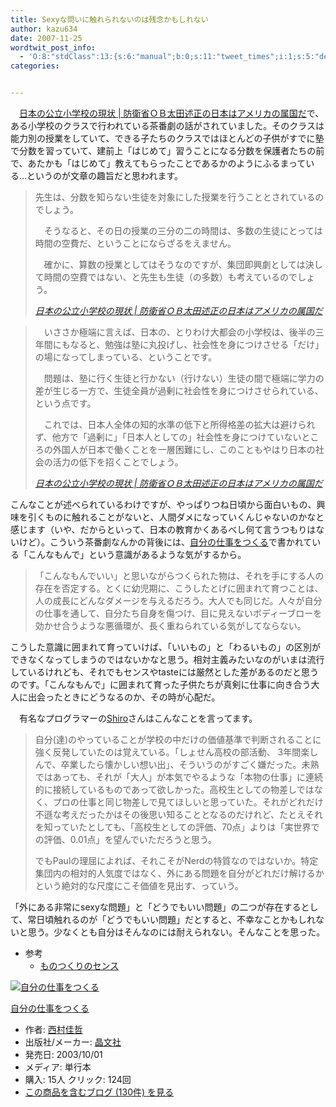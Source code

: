 ```yaml
---
title: Sexyな問いに触れられないのは残念かもしれない
author: kazu634
date: 2007-11-25
wordtwit_post_info:
  - 'O:8:"stdClass":13:{s:6:"manual";b:0;s:11:"tweet_times";i:1;s:5:"delay";i:0;s:7:"enabled";i:1;s:10:"separation";s:2:"60";s:7:"version";s:3:"3.7";s:14:"tweet_template";b:0;s:6:"status";i:2;s:6:"result";a:0:{}s:13:"tweet_counter";i:2;s:13:"tweet_log_ids";a:1:{i:0;i:3325;}s:9:"hash_tags";a:0:{}s:8:"accounts";a:1:{i:0;s:7:"kazu634";}}'
categories:


---
```

<div class="section">
<p>
    　<a href="http://blog.ohtan.net/archives/50955203.html" onclick="__gaTracker('send', 'event', 'outbound-article', 'http://blog.ohtan.net/archives/50955203.html', '日本の公立小学校の現状 | 防衛省ＯＢ太田述正の日本はアメリカの属国だ');" target="_blank">日本の公立小学校の現状 | 防衛省ＯＢ太田述正の日本はアメリカの属国だ</a>で、ある小学校のクラスで行われている茶番劇の話がされていました。そのクラスは能力別の授業をしていて、できる子たちのクラスではほとんどの子供がすでに塾で分数を習っていて、建前上「はじめて」習うことになる分数を保護者たちの前で、あたかも「はじめて」教えてもらったことであるかのようにふるまっている…というのが文章の趣旨だと思われます。
</p>
  
<blockquote title="Blogger Alliance | 404 Not Found" cite="http://blog.ohtan.net/archives/50955203.html">
<p>
      先生は、分数を知らない生徒を対象にした授業を行うこととされているのでしょう。
</p>
    
<p>
      　そうなると、その日の授業の三分の二の時間は、多数の生徒にとっては時間の空費だ、ということにならざるをえません。
</p>
    
<p>
      　確かに、算数の授業としてはそうなのですが、集団即興劇としては決して時間の空費ではない、と先生も生徒（の多数）も考えているのでしょう。
</p>
    
<p>
<cite><a href="http://blog.ohtan.net/archives/50955203.html" onclick="__gaTracker('send', 'event', 'outbound-article', 'http://blog.ohtan.net/archives/50955203.html', '日本の公立小学校の現状 | 防衛省ＯＢ太田述正の日本はアメリカの属国だ');" target="_blank">日本の公立小学校の現状 | 防衛省ＯＢ太田述正の日本はアメリカの属国だ</a></cite>
</p>
</blockquote>
  
<blockquote title="Blogger Alliance | 404 Not Found" cite="http://blog.ohtan.net/archives/50955203.html">
<p>
      　いささか極端に言えば、日本の、とりわけ大都会の小学校は、後半の三年間にもなると、勉強は塾に丸投げし、社会性を身につけさせる「だけ」の場になってしまっている、ということです。
</p>
    
<p>
      　問題は、塾に行く生徒と行かない（行けない）生徒の間で極端に学力の差が生じる一方で、生徒全員が過剰に社会性を身につけさせられている、という点です。
</p>
    
<p>
      　これでは、日本人全体の知的水準の低下と所得格差の拡大は避けられず、他方で「過剰に」「日本人としての」社会性を身につけていないところの外国人が日本で働くことを一層困難にし、このこともやはり日本の社会の活力の低下を招くことでしょう。
</p>
    
<p>
<cite><a href="http://blog.ohtan.net/archives/50955203.html" onclick="__gaTracker('send', 'event', 'outbound-article', 'http://blog.ohtan.net/archives/50955203.html', '日本の公立小学校の現状 | 防衛省ＯＢ太田述正の日本はアメリカの属国だ');" target="_blank">日本の公立小学校の現状 | 防衛省ＯＢ太田述正の日本はアメリカの属国だ</a></cite>
</p>
</blockquote>
  
<p>
    こんなことが述べられているわけですが、やっぱりつね日頃から面白いもの、興味を引くものに触れることがないと、人間ダメになっていくんじゃないのかなと感じます（いや、だからといって、日本の教育かくあるべし何て言うつもりはないけど）。こういう茶番劇なんかの背後には、<a href="http://d.hatena.ne.jp/asin/4794965850" onclick="__gaTracker('send', 'event', 'outbound-article', 'http://d.hatena.ne.jp/asin/4794965850', '自分の仕事をつくる');">自分の仕事をつくる</a>で書かれている「こんなもんで」という意識があるような気がするから。
</p>
  
<blockquote>
<p>
      「こんなもんでいい」と思いながらつくられた物は、それを手にする人の存在を否定する。とくに幼児期に、こうしたとげに囲まれて育つことは、人の成長にどんなダメージを与えるだろう。大人でも同じだ。人々が自分の仕事を通して、自分たち自身を傷つけ、目に見えないボディーブローを効かせ合うような悪循環が、長く重ねられている気がしてならない。
</p>
</blockquote>
  
<p>
    こうした意識に囲まれて育っていけば、「いいもの」と「わるいもの」の区別ができなくなってしまうのではないかなと思う。相対主義みたいなのがいまは流行しているけれども、それでもセンスやtasteには厳然とした差があるのだと思うのです。「こんなもんで」に囲まれて育った子供たちが真剣に仕事に向き合う大人に出会ったときにどうなるのか、その時が心配だ。
</p>
  
<p>
    　有名なプログラマーの<a href="http://practical-scheme.net/index-j.html#docs" onclick="__gaTracker('send', 'event', 'outbound-article', 'http://practical-scheme.net/index-j.html#docs', 'Shiro');" target="_blank">Shiro</a>さんはこんなことを言ってます。
</p>
  
<blockquote>
<p>
      自分(達)のやっていることが学校の中だけの価値基準で判断されることに強く反発していたのは覚えている。「しょせん高校の部活動、 3年間楽しんで、卒業したら懐かしい想い出」、そういうのがすごく嫌だった。未熟ではあっても、それが「大人」が本気でやるような「本物の仕事」に連続的に接続しているものであって欲しかった。高校生としての物差しではなく、プロの仕事と同じ物差しで見てほしいと思っていた。それがどれだけ不遜な考えだったかはその後思い知ることとなるのだけれど、たとえそれを知っていたとしても、「高校生としての評価、70点」よりは「実世界での評価、0.01点」を望んでいただろうと思う。
</p>
    
<p>
      でもPaulの理屈によれば、それこそがNerdの特質なのではないか。特定集団内の相対的人気度ではなく、外にある問題を自分がどれだけ解けるかという絶対的な尺度にこそ価値を見出す、っていう。
</p>
</blockquote>
  
<p>
    「外にある非常にsexyな問題」と「どうでもいい問題」の二つが存在するとして、常日頃触れるのが「どうでもいい問題」だとすると、不幸なことかもしれないと思う。少なくとも自分はそんなのには耐えられない。そんなことを思った。
</p>
  
<ul>
<li>
      参考 <ul>
<li>
<a href="http://practical-scheme.net/trans/taste-j.html" onclick="__gaTracker('send', 'event', 'outbound-article', 'http://practical-scheme.net/trans/taste-j.html', 'ものつくりのセンス');" target="_blank">ものつくりのセンス</a>
</li>
</ul>
</li>
</ul>
  
<div class="hatena-asin-detail">
<a href="http://www.amazon.co.jp/dp/4794965850/?tag=hatena_st1-22&ascsubtag=d-7ibv" onclick="__gaTracker('send', 'event', 'outbound-article', 'http://www.amazon.co.jp/dp/4794965850/?tag=hatena_st1-22&ascsubtag=d-7ibv', '');"><img src="https://images-na.ssl-images-amazon.com/images/I/41Y4Q99DT1L._SL160_.jpg" class="hatena-asin-detail-image" alt="自分の仕事をつくる" title="自分の仕事をつくる" /></a></p> 
    
<div class="hatena-asin-detail-info">
<p class="hatena-asin-detail-title">
<a href="http://www.amazon.co.jp/dp/4794965850/?tag=hatena_st1-22&ascsubtag=d-7ibv" onclick="__gaTracker('send', 'event', 'outbound-article', 'http://www.amazon.co.jp/dp/4794965850/?tag=hatena_st1-22&ascsubtag=d-7ibv', '自分の仕事をつくる');">自分の仕事をつくる</a>
</p>
      
<ul>
<li>
<span class="hatena-asin-detail-label">作者:</span> <a href="http://d.hatena.ne.jp/keyword/%C0%BE%C2%BC%B2%C2%C5%AF" onclick="__gaTracker('send', 'event', 'outbound-article', 'http://d.hatena.ne.jp/keyword/%C0%BE%C2%BC%B2%C2%C5%AF', '西村佳哲');" class="keyword">西村佳哲</a>
</li>
<li>
<span class="hatena-asin-detail-label">出版社/メーカー:</span> <a href="http://d.hatena.ne.jp/keyword/%BE%BD%CA%B8%BC%D2" onclick="__gaTracker('send', 'event', 'outbound-article', 'http://d.hatena.ne.jp/keyword/%BE%BD%CA%B8%BC%D2', '晶文社');" class="keyword">晶文社</a>
</li>
<li>
<span class="hatena-asin-detail-label">発売日:</span> 2003/10/01
</li>
<li>
<span class="hatena-asin-detail-label">メディア:</span> 単行本
</li>
<li>
<span class="hatena-asin-detail-label">購入</span>: 15人 <span class="hatena-asin-detail-label">クリック</span>: 124回
</li>
<li>
<a href="http://d.hatena.ne.jp/asin/4794965850" onclick="__gaTracker('send', 'event', 'outbound-article', 'http://d.hatena.ne.jp/asin/4794965850', 'この商品を含むブログ (130件) を見る');" target="_blank">この商品を含むブログ (130件) を見る</a>
</li>
</ul>
</div>
    
<div class="hatena-asin-detail-foot">
</div>
</div>
</div>
